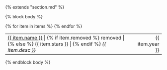 {% extends "section.md" %}

{% block body %}
<table class="table table-hover">
{% for item in items %}
<tr>
  <td>
    <a href="{{ item.repo_url }}">{{ item.name }}</a> |
    {% if item.removed %}
      <span class="text-danger"><i class="fa fas fa-ban"></i> removed</span> |
    {% else %}
      <i class="fa fas fa-star"></i> {{ item.stars }} |
    {% endif %}
    <em>{{ item.desc }}</em>
  </td>
  <td class='col-md-2' style='text-align:right;'>{{ item.year }}</td>
</tr>
{% endfor %}
</table>
{% endblock body %}
